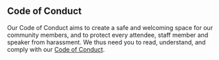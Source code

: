 ## Code of Conduct

Our Code of Conduct aims to create a safe and welcoming space for our community members, and to protect every attendee, staff member and speaker from harassment. We thus need you to read, understand, and comply with our <a href="/code-of-conduct">Code of Conduct</a>.
